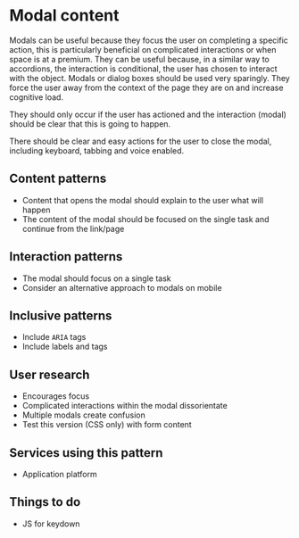 # Modal content
Modals can be useful because they focus the user on completing a specific action, this is particularly beneficial on complicated interactions or when space is at a premium. They can be useful because, in a similar way to accordions, the interaction is conditional, the user has chosen to interact with the object. Modals or dialog boxes should be used very sparingly. They force the user away from the context of the page they are on and increase cognitive load. 

They should only occur if the user has actioned and the interaction (modal) should be clear that this is going to happen.

There should be clear and easy actions for the user to close the modal, including keyboard, tabbing and voice enabled. 

## Content patterns
* Content that opens the modal should explain to the user what will happen
* The content of the modal should be focused on the single task and continue from the link/page

## Interaction patterns
* The modal should focus on a single task
* Consider an alternative approach to modals on mobile

## Inclusive patterns
* Include `ARIA` tags
* Include labels and tags 

## User research
* Encourages focus
* Complicated interactions within the modal dissorientate
* Multiple modals create confusion
* Test this version (CSS only) with form content

## Services using this pattern
* Application platform

## Things to do
* JS for keydown
